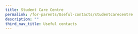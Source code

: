 ```yaml
---
title: Student Care Centre
permalink: /for-parents/Useful-contacts/studentcarecentre
description: ""
third_nav_title: Useful contacts
---
```

